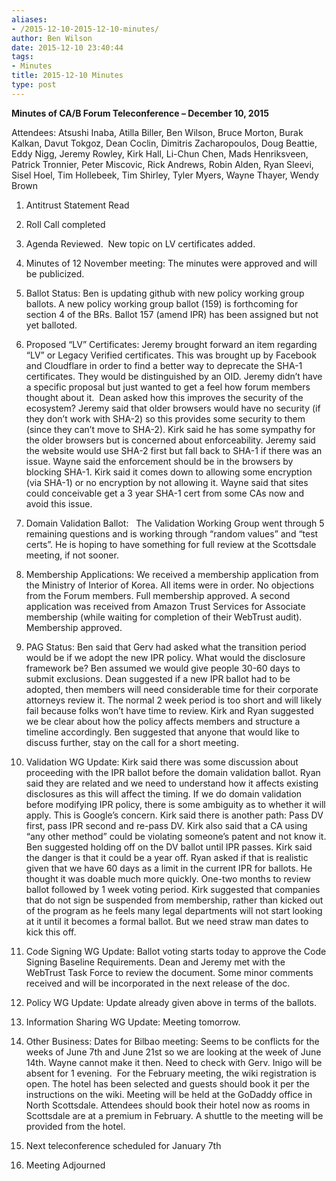 ```yaml
---
aliases:
- /2015-12-10-2015-12-10-minutes/
author: Ben Wilson
date: 2015-12-10 23:40:44
tags:
- Minutes
title: 2015-12-10 Minutes
type: post
---
```


**Minutes of CA/B Forum Teleconference – December 10, 2015**

Attendees: Atsushi Inaba, Atilla Biller, Ben Wilson, Bruce Morton, Burak Kalkan, Davut Tokgoz, Dean Coclin, Dimitris Zacharopoulos, Doug Beattie, Eddy Nigg, Jeremy Rowley, Kirk Hall, Li-Chun Chen, Mads Henriksveen, Patrick Tronnier, Peter Miscovic, Rick Andrews, Robin Alden, Ryan Sleevi, Sisel Hoel, Tim Hollebeek, Tim Shirley, Tyler Myers, Wayne Thayer, Wendy Brown

1. Antitrust Statement Read

1. Roll Call completed

1. Agenda Reviewed.  New topic on LV certificates added.

1. Minutes of 12 November meeting: The minutes were approved and will be publicized.

1. Ballot Status: Ben is updating github with new policy working group ballots. A new policy working group ballot (159) is forthcoming for section 4 of the BRs. Ballot 157 (amend IPR) has been assigned but not yet balloted.

1. Proposed “LV” Certificates: Jeremy brought forward an item regarding “LV” or Legacy Verified certificates. This was brought up by Facebook and Cloudflare in order to find a better way to deprecate the SHA-1 certificates. They would be distinguished by an OID. Jeremy didn’t have a specific proposal but just wanted to get a feel how forum members thought about it.  Dean asked how this improves the security of the ecosystem? Jeremy said that older browsers would have no security (if they don’t work with SHA-2) so this provides some security to them (since they can’t move to SHA-2). Kirk said he has some sympathy for the older browsers but is concerned about enforceability. Jeremy said the website would use SHA-2 first but fall back to SHA-1 if there was an issue. Wayne said the enforcement should be in the browsers by blocking SHA-1. Kirk said it comes down to allowing some encryption (via SHA-1) or no encryption by not allowing it. Wayne said that sites could conceivable get a 3 year SHA-1 cert from some CAs now and avoid this issue.

1. Domain Validation Ballot:   The Validation Working Group went through 5 remaining questions and is working through “random values” and “test certs”. He is hoping to have something for full review at the Scottsdale meeting, if not sooner.

1. Membership Applications: We received a membership application from the Ministry of Interior of Korea. All items were in order. No objections from the Forum members. Full membership approved. A second application was received from Amazon Trust Services for Associate membership (while waiting for completion of their WebTrust audit). Membership approved.

1. PAG Status: Ben said that Gerv had asked what the transition period would be if we adopt the new IPR policy. What would the disclosure framework be? Ben assumed we would give people 30-60 days to submit exclusions. Dean suggested if a new IPR ballot had to be adopted, then members will need considerable time for their corporate attorneys review it. The normal 2 week period is too short and will likely fail because folks won’t have time to review. Kirk and Ryan suggested we be clear about how the policy affects members and structure a timeline accordingly. Ben suggested that anyone that would like to discuss further, stay on the call for a short meeting.

1. Validation WG Update: Kirk said there was some discussion about proceeding with the IPR ballot before the domain validation ballot. Ryan said they are related and we need to understand how it affects existing disclosures as this will affect the timing. If we do domain validation before modifying IPR policy, there is some ambiguity as to whether it will apply. This is Google’s concern. Kirk said there is another path: Pass DV first, pass IPR second and re-pass DV. Kirk also said that a CA using “any other method” could be violating someone’s patent and not know it. Ben suggested holding off on the DV ballot until IPR passes. Kirk said the danger is that it could be a year off. Ryan asked if that is realistic given that we have 60 days as a limit in the current IPR for ballots. He thought it was doable much more quickly. One-two months to review ballot followed by 1 week voting period. Kirk suggested that companies that do not sign be suspended from membership, rather than kicked out of the program as he feels many legal departments will not start looking at it until it becomes a formal ballot. But we need straw man dates to kick this off.

1. Code Signing WG Update: Ballot voting starts today to approve the Code Signing Baseline Requirements. Dean and Jeremy met with the WebTrust Task Force to review the document. Some minor comments received and will be incorporated in the next release of the doc.

1. Policy WG Update: Update already given above in terms of the ballots.

1. Information Sharing WG Update: Meeting tomorrow.

1. Other Business: Dates for Bilbao meeting: Seems to be conflicts for the weeks of June 7th and June 21st so we are looking at the week of June 14th. Wayne cannot make it then. Need to check with Gerv. Inigo will be absent for 1 evening.  For the February meeting, the wiki registration is open. The hotel has been selected and guests should book it per the instructions on the wiki. Meeting will be held at the GoDaddy office in North Scottsdale. Attendees should book their hotel now as rooms in Scottsdale are at a premium in February. A shuttle to the meeting will be provided from the hotel.

1. Next teleconference scheduled for January 7th

1. Meeting Adjourned